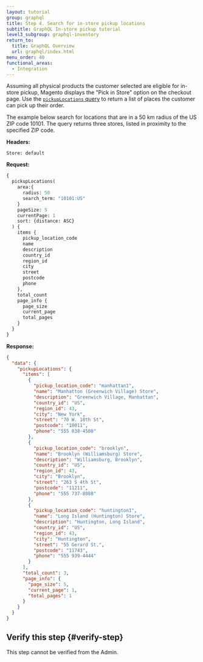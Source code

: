```yaml
---
layout: tutorial
group: graphql
title: Step 4. Search for in-store pickup locations
subtitle: GraphQL In-store pickup tutorial
level3_subgroup: graphql-inventory
return_to:
  title: GraphQL Overview
  url: graphql/index.html
menu_order: 40
functional_areas:
  - Integration
---
```


Assuming all physical products the customer selected are eligible for in-store pickup, Magento displays the "Pick in Store" option on the checkout page. Use the [`pickupLocations` query]({{page.baseurl}}/) to return a list of places the customer can pick up their order.

The example below search for locations that are in a 50 km radius of the US ZIP code 10101. The query returns three stores, listed in proximity to the specified ZIP code.

**Headers:**

`Store: default`

**Request:**

```graphql
{
  pickupLocations(
    area:{
      radius: 50
      search_term: "10101:US"
    }
    pageSize: 5
    currentPage: 1
    sort: {distance: ASC}
  ) {
    items {
      pickup_location_code
      name
      description
      country_id
      region_id
      city
      street
      postcode
      phone
    },
    total_count
    page_info {
      page_size
      current_page
      total_pages
    }
  }
}
```

**Response:**

```json
{
  "data": {
    "pickupLocations": {
      "items": [
        {
          "pickup_location_code": "manhattan1",
          "name": "Manhatton (Greenwich Village) Store",
          "description": "Greenwich Village, Manhattan",
          "country_id": "US",
          "region_id": 43,
          "city": "New York",
          "street": "70 W. 10th St",
          "postcode": "10011",
          "phone": "555 838-4500"
        },
        {
          "pickup_location_code": "brooklyn",
          "name": "Brooklyn (Williamsburg) Store",
          "description": "Williamsburg, Brooklyn",
          "country_id": "US",
          "region_id": 43,
          "city": "Brooklyn",
          "street": "263 S 4th St",
          "postcode": "11211",
          "phone": "555 737-8088"
        },
        {
          "pickup_location_code": "huntington1",
          "name": "Long Island (Huntington) Store",
          "description": "Huntington, Long Island",
          "country_id": "US",
          "region_id": 43,
          "city": "Huntington",
          "street": "55 Gerard St,",
          "postcode": "11743",
          "phone": "555 939-4444"
        }
      ],
      "total_count": 3,
      "page_info": {
        "page_size": 5,
        "current_page": 1,
        "total_pages": 1
      }
    }
  }
}
```

## Verify this step {#verify-step}

This step cannot be verified from the Admin.
